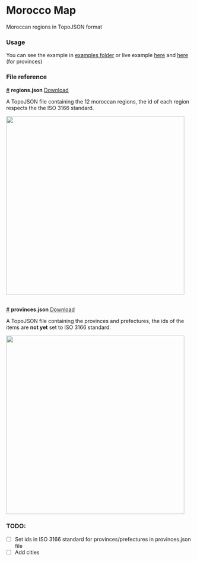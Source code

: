 # Morocco Map

Moroccan regions in TopoJSON format

### Usage

You can see the example in <a href="https://github.com/yousfiSaad/morocco-map/tree/main/examples" name="examples folder">examples folder</a> or live example <a href="http://yousfisaad.com/morocco-map/"> here</a> and <a href="http://yousfisaad.com/morocco-map/provinces"> here</a> (for provinces)

### File reference

<a href="#regions.json" name="regions.json">#</a> <b>regions.json</b> [Download](https://cdn.jsdelivr.net/npm/morocco-map/data/regions.json "Source")

A TopoJSON file containing the 12 moroccan regions, the id of each region respects the the ISO 3166 standard.

<img src="https://cdn.jsdelivr.net/npm/morocco-map/img/regions.png" width="480">

\
<a href="#provinces.json" name="provinces.json">#</a> <b>provinces.json</b> [Download](https://cdn.jsdelivr.net/npm/morocco-map/data/provinces.json "Source")

A TopoJSON file containing the provinces and prefectures, the ids of the items are **not yet** set to ISO 3166 standard.

<img src="https://cdn.jsdelivr.net/npm/morocco-map/img/provinces.png" width="480">


### TODO:

- [ ] Set ids in ISO 3166 standard for provinces/prefectures in provinces.json file
- [ ] Add cities
